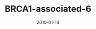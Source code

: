 ---
title: BRCA1-associated-6
image: https://www.cycif.org/assets/img/mehta-2020/BRCA1-associated-6.jpg
date: '2010-01-14'
minerva_link: https://www.cycif.org/data/mehta-2020/osd-BRCA1-associated-6.html
info_link: https://www.cycif.org/data/mehta-2020/index.html
show_page_link: false
---